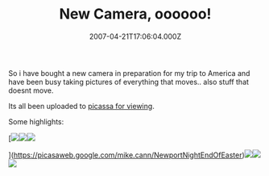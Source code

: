 ﻿---
coverImage: /images/fallback-post-header.png
date: '2007-04-21T17:06:04.000Z'
tags: []
title: 'New Camera, oooooo!'
oldUrl: /photos-personal/new-camera-oooooo
---

So i have bought a new camera in preparation for my trip to America and have been busy taking pictures of everything that moves.. also stuff that doesnt move.

<!-- more -->

Its all been uploaded to [picassa for viewing](https://picasaweb.google.com/mike.cann).

Some highlights:

[![](https://lh5.google.com/image/mike.cann/Rio0HFpuyLI/AAAAAAAAAe0/ZOAHRB5osWo/DSC00149.JPG?imgmax=144)![](https://lh5.google.com/image/mike.cann/Rio0GFpuyJI/AAAAAAAAAek/fJ2ldffoJDo/DSC00144.JPG?imgmax=144)![](https://lh5.google.com/image/mike.cann/Rio0IFpuyNI/AAAAAAAAAfE/bPzp2d93uVo/DSC00153.JPG?imgmax=144)

](https://picasaweb.google.com/mike.cann/NewportNightEndOfEaster)[![](https://lh6.google.com/image/mike.cann/Rio0OVpuyXI/AAAAAAAAAgQ/whfxCUrmrhk/DSC00101.JPG?imgmax=144)![](https://lh3.google.com/image/mike.cann/Rio0RlpuydI/AAAAAAAAAg8/eAVwCeEbsdE/DSC00087.JPG?imgmax=144)![](https://lh5.google.com/image/mike.cann/Rio0PFpuyZI/AAAAAAAAAgc/Ys2J6OoHJDk/DSC00043.JPG?imgmax=144)](https://picasaweb.google.com/mike.cann)
